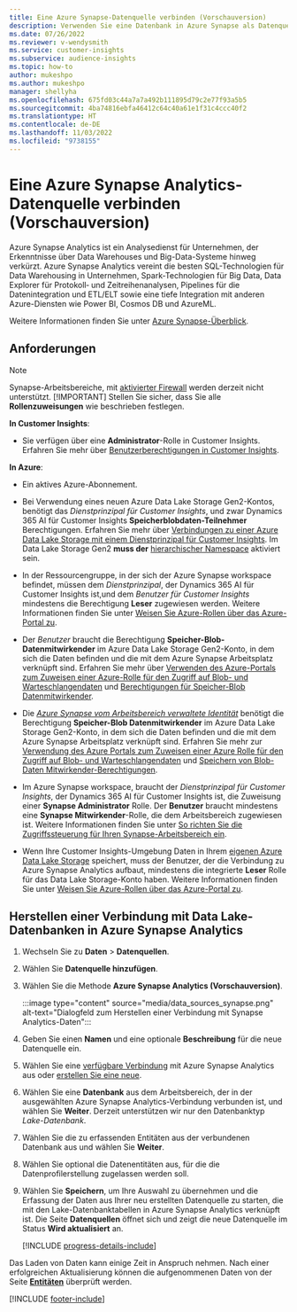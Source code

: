 ```yaml
---
title: Eine Azure Synapse-Datenquelle verbinden (Vorschauversion)
description: Verwenden Sie eine Datenbank in Azure Synapse als Datenquelle in Dynamics 365 Customer Insights.
ms.date: 07/26/2022
ms.reviewer: v-wendysmith
ms.service: customer-insights
ms.subservice: audience-insights
ms.topic: how-to
author: mukeshpo
ms.author: mukeshpo
manager: shellyha
ms.openlocfilehash: 675fd03c44a7a7a492b111895d79c2e77f93a5b5
ms.sourcegitcommit: 4ba74816ebfa46412c64c40a61e1f31c4ccc40f2
ms.translationtype: HT
ms.contentlocale: de-DE
ms.lasthandoff: 11/03/2022
ms.locfileid: "9738155"
---
```

# <a name="connect-an-azure-synapse-analytics-data-source-preview"></a>Eine Azure Synapse Analytics-Datenquelle verbinden (Vorschauversion)

Azure Synapse Analytics ist ein Analysedienst für Unternehmen, der Erkenntnisse über Data Warehouses und Big-Data-Systeme hinweg verkürzt. Azure Synapse Analytics vereint die besten SQL-Technologien für Data Warehousing in Unternehmen, Spark-Technologien für Big Data, Data Explorer für Protokoll‑ und Zeitreihenanalysen, Pipelines für die Datenintegration und ETL/ELT sowie eine tiefe Integration mit anderen Azure-Diensten wie Power BI, Cosmos DB und AzureML.

Weitere Informationen finden Sie unter [Azure Synapse-Überblick](/azure/synapse-analytics/overview-what-is).

## <a name="prerequisites"></a>Anforderungen

> [!NOTE]
> Synapse-Arbeitsbereiche, mit [aktivierter Firewall](/azure/synapse-analytics/security/synapse-workspace-ip-firewall) werden derzeit nicht unterstützt.
> [!IMPORTANT]
> Stellen Sie sicher, dass Sie alle **Rollenzuweisungen** wie beschrieben festlegen.  

**In Customer Insights**:

* Sie verfügen über eine **Administrator**-Rolle in Customer Insights. Erfahren Sie mehr über [Benutzerberechtigungen in Customer Insights](permissions.md#add-users).

**In Azure**:

- Ein aktives Azure-Abonnement.

- Bei Verwendung eines neuen Azure Data Lake Storage Gen2-Kontos, benötigt das *Dienstprinzipal für Customer Insights*, und zwar Dynamics 365 AI für Customer Insights **Speicherblobdaten-Teilnehmer** Berechtigungen. Erfahren Sie mehr über [Verbindungen zu einer Azure Data Lake Storage mit einem Dienstprinzipal für Customer Insights](connect-service-principal.md). Im Data Lake Storage Gen2 **muss der** [hierarchischer Namespace](/azure/storage/blobs/data-lake-storage-namespace) aktiviert sein.

- In der Ressourcengruppe, in der sich der Azure Synapse workspace befindet, müssen dem *Dienstprinzipal*, der Dynamics 365 AI für Customer Insights ist,und dem *Benutzer für Customer Insights* mindestens die Berechtigung **Leser** zugewiesen werden. Weitere Informationen finden Sie unter [Weisen Sie Azure-Rollen über das Azure-Portal zu](/azure/role-based-access-control/role-assignments-portal).

- Der *Benutzer* braucht die Berechtigung **Speicher-Blob-Datenmitwirkender** im Azure Data Lake Storage Gen2-Konto, in dem sich die Daten befinden und die mit dem Azure Synapse Arbeitsplatz verknüpft sind. Erfahren Sie mehr über [Verwenden des Azure-Portals zum Zuweisen einer Azure-Rolle für den Zugriff auf Blob- und Warteschlangendaten](/azure/storage/common/storage-auth-aad-rbac-portal) und [Berechtigungen für Speicher-Blob Datenmitwirkender](/azure/role-based-access-control/built-in-roles#storage-blob-data-contributor).

- Die *[Azure Synapse vom Arbeitsbereich verwaltete Identität](/azure/synapse-analytics/security/synapse-workspace-managed-identity)* benötigt die Berechtigung **Speicher-Blob Datenmitwirkender** im Azure Data Lake Storage Gen2-Konto, in dem sich die Daten befinden und die mit dem Azure Synapse Arbeitsplatz verknüpft sind. Erfahren Sie mehr zur [Verwendung des Azure Portals zum Zuweisen einer Azure Rolle für den Zugriff auf Blob- und Warteschlangendaten](/azure/storage/common/storage-auth-aad-rbac-portal) und [Speichern von Blob-Daten Mitwirkender-Berechtigungen](/azure/role-based-access-control/built-in-roles#storage-blob-data-contributor).

- Im Azure Synapse workspace, braucht der *Dienstprinzipal für Customer Insights*, der Dynamics 365 AI für Customer Insights ist, die Zuweisung einer **Synapse Administrator** Rolle. Der **Benutzer** braucht mindestens eine **Synapse Mitwirkender**-Rolle, die dem Arbeitsbereich zugewiesen ist. Weitere Informationen finden Sie unter [So richten Sie die Zugriffssteuerung für Ihren Synapse-Arbeitsbereich ein](/azure/synapse-analytics/security/how-to-set-up-access-control).

- Wenn Ihre Customer Insights-Umgebung Daten in Ihrem [eigenen Azure Data Lake Storage](own-data-lake-storage.md) speichert, muss der Benutzer, der die Verbindung zu Azure Synapse Analytics aufbaut, mindestens die integrierte **Leser** Rolle für das Data Lake Storage-Konto haben. Weitere Informationen finden Sie unter [Weisen Sie Azure-Rollen über das Azure-Portal zu](/azure/role-based-access-control/role-assignments-portal).

## <a name="connect-to-the-data-lake-database-in-azure-synapse-analytics"></a>Herstellen einer Verbindung mit Data Lake-Datenbanken in Azure Synapse Analytics

1. Wechseln Sie zu **Daten** > **Datenquellen**.

1. Wählen Sie **Datenquelle hinzufügen**.

1. Wählen Sie die Methode **Azure Synapse Analytics (Vorschauversion)**.

   :::image type="content" source="media/data_sources_synapse.png" alt-text="Dialogfeld zum Herstellen einer Verbindung mit Synapse Analytics-Daten":::
  
1. Geben Sie einen **Namen** und eine optionale **Beschreibung** für die neue Datenquelle ein.

1. Wählen Sie eine [verfügbare Verbindung](connections.md) mit Azure Synapse Analytics aus oder [erstellen Sie eine neue](export-azure-synapse-analytics.md#set-up-connection-to-azure-synapse).

1. Wählen Sie eine **Datenbank** aus dem Arbeitsbereich, der in der ausgewählten Azure Synapse Analytics-Verbindung verbunden ist, und wählen Sie **Weiter**. Derzeit unterstützen wir nur den Datenbanktyp *Lake-Datenbank*.

1. Wählen Sie die zu erfassenden Entitäten aus der verbundenen Datenbank aus und wählen Sie **Weiter**.

1. Wählen Sie optional die Datenentitäten aus, für die die Datenprofilerstellung zugelassen werden soll.

1. Wählen Sie **Speichern**, um Ihre Auswahl zu übernehmen und die Erfassung der Daten aus Ihrer neu erstellten Datenquelle zu starten, die mit den Lake-Datenbanktabellen in Azure Synapse Analytics verknüpft ist. Die Seite **Datenquellen** öffnet sich und zeigt die neue Datenquelle im Status **Wird aktualisiert** an.

   [!INCLUDE [progress-details-include](includes/progress-details-pane.md)]

Das Laden von Daten kann einige Zeit in Anspruch nehmen. Nach einer erfolgreichen Aktualisierung können die aufgenommenen Daten von der Seite [**Entitäten**](entities.md) überprüft werden.

[!INCLUDE [footer-include](includes/footer-banner.md)]
